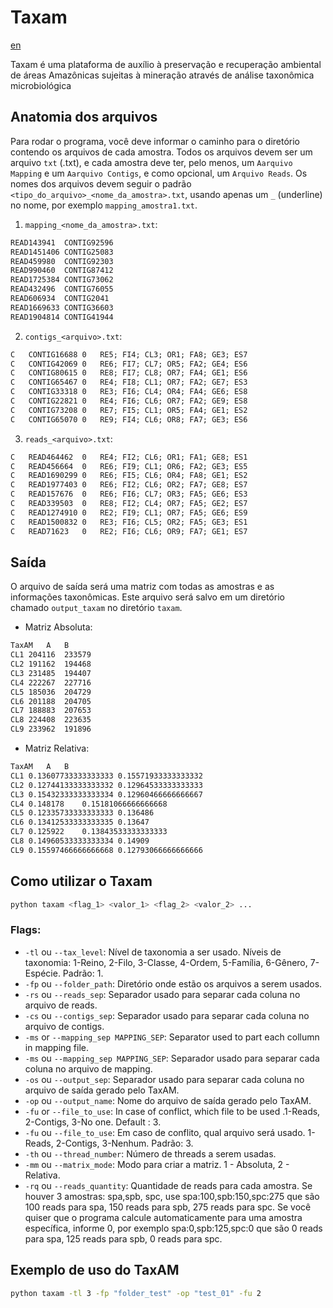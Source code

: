 # Taxam

[en](../../readme.md)

Taxam é uma plataforma de auxílio à preservação e recuperação ambiental de áreas Amazônicas sujeitas à mineração através de análise taxonômica microbiológica

## Anatomia dos arquivos
Para rodar o programa, você deve informar o caminho para o diretório contendo os arquivos de cada amostra. Todos os arquivos devem ser um arquivo `txt` (.txt), e cada amostra deve ter, pelo menos, um `Aarquivo Mapping` e um `Aarquivo Contigs`, e como opcional, um `Arquivo Reads`. Os nomes dos arquivos devem seguir o padrão `<tipo_do_arquivo>_<nome_da_amostra>.txt`, usando apenas um `_` (underline) no nome, por exemplo `mapping_amostra1.txt`.

1. `mapping_<nome_da_amostra>.txt`:
```txt
READ143941	CONTIG92596
READ1451406	CONTIG25083
READ459980	CONTIG92303
READ990460	CONTIG87412
READ1725384	CONTIG73062
READ432496	CONTIG76055
READ606934	CONTIG2041
READ1669633	CONTIG36603
READ1904814	CONTIG41944
```
2. `contigs_<arquivo>.txt`:
```txt
C	CONTIG16688	0	RE5; FI4; CL3; OR1; FA8; GE3; ES7
C	CONTIG42069	0	RE6; FI7; CL7; OR5; FA2; GE4; ES6
C	CONTIG80615	0	RE8; FI7; CL8; OR7; FA4; GE1; ES6
C	CONTIG65467	0	RE4; FI8; CL1; OR7; FA2; GE7; ES3
C	CONTIG33318	0	RE3; FI6; CL4; OR4; FA4; GE6; ES8
C	CONTIG22821	0	RE4; FI6; CL6; OR7; FA2; GE9; ES8
C	CONTIG73208	0	RE7; FI5; CL1; OR5; FA4; GE1; ES2
C	CONTIG65070	0	RE9; FI4; CL6; OR8; FA7; GE3; ES6
```

3. `reads_<arquivo>.txt`:
```txt
C	READ464462	0	RE4; FI2; CL6; OR1; FA1; GE8; ES1
C	READ456664	0	RE6; FI9; CL1; OR6; FA2; GE3; ES5
C	READ1690299	0	RE6; FI5; CL6; OR4; FA8; GE1; ES2
C	READ1977403	0	RE6; FI2; CL6; OR2; FA7; GE8; ES7
C	READ157676	0	RE6; FI6; CL7; OR3; FA5; GE6; ES3
C	READ339503	0	RE8; FI2; CL4; OR7; FA5; GE2; ES7
C	READ1274910	0	RE2; FI9; CL1; OR7; FA5; GE6; ES9
C	READ1500832	0	RE3; FI6; CL5; OR2; FA5; GE3; ES1
C	READ71623	0	RE2; FI6; CL6; OR9; FA7; GE1; ES7
```

## Saída
O arquivo de saída será uma matriz com todas as amostras e as informações taxonômicas. Este arquivo será salvo em um diretório chamado `output_taxam` no diretório `taxam`.
- Matriz Absoluta:
```txt
TaxAM	A	B
CL1	204116	233579
CL2	191162	194468
CL3	231485	194407
CL4	222267	227716
CL5	185036	204729
CL6	201188	204705
CL7	188883	207653
CL8	224408	223635
CL9	233962	191896
```
- Matriz Relativa:
```txt
TaxAM	A	B
CL1	0.13607733333333333	0.15571933333333332
CL2	0.12744133333333332	0.12964533333333333
CL3	0.15432333333333334	0.12960466666666667
CL4	0.148178	0.15181066666666668
CL5	0.12335733333333333	0.136486
CL6	0.13412533333333335	0.13647
CL7	0.125922	0.13843533333333333
CL8	0.14960533333333334	0.14909
CL9	0.15597466666666668	0.12793066666666666
```


## Como utilizar o Taxam
```sh
python taxam <flag_1> <valor_1> <flag_2> <valor_2> ...
```

### Flags:
- `-tl` ou `--tax_level`: Nível de taxonomia a ser usado. Níveis de taxonomia: 1-Reino, 2-Filo, 3-Classe, 4-Ordem, 5-Família, 6-Gênero, 7-Espécie. Padrão: 1.
- `-fp` ou `--folder_path`: Diretório onde estão os arquivos a serem usados.
- `-rs` ou `--reads_sep`: Separador usado para separar cada coluna no arquivo de reads.
- `-cs` ou `--contigs_sep`: Separador usado para separar cada coluna no arquivo de contigs.
- `-ms` or `--mapping_sep MAPPING_SEP`: Separator used to part each collumn in mapping file.
- `-ms` ou `--mapping_sep MAPPING_SEP`: Separador usado para separar cada coluna no arquivo de mapping.
- `-os` ou `--output_sep`: Separador usado para separar cada coluna no arquivo de saída gerado pelo TaxAM.
- `-op` ou `--output_name`: Nome do arquivo de saída gerado pelo TaxAM.
- `-fu` or `--file_to_use`: In case of conflict, which file to be used .1-Reads, 2-Contigs, 3-No one. Default : 3.
- `-fu` ou `--file_to_use`: Em caso de conflito, qual arquivo será usado. 1-Reads, 2-Contigs, 3-Nenhum. Padrão: 3.
- `-th` ou `--thread_number`: Número de threads a serem usadas.
- `-mm` ou `--matrix_mode`: Modo para criar a matriz. 1 - Absoluta, 2 - Relativa.
- `-rq` ou `--reads_quantity`: Quantidade de reads para cada amostra. Se houver 3 amostras: spa,spb, spc, use spa:100,spb:150,spc:275 que são 100 reads para spa, 150 reads para spb, 275 reads para spc. Se você quiser que o programa calcule automaticamente para uma amostra específica, informe 0, por exemplo spa:0,spb:125,spc:0 que são 0 reads para spa, 125 reads para spb, 0 reads para spc.

## Exemplo de uso do TaxAM
```sh
python taxam -tl 3 -fp "folder_test" -op "test_01" -fu 2
```

